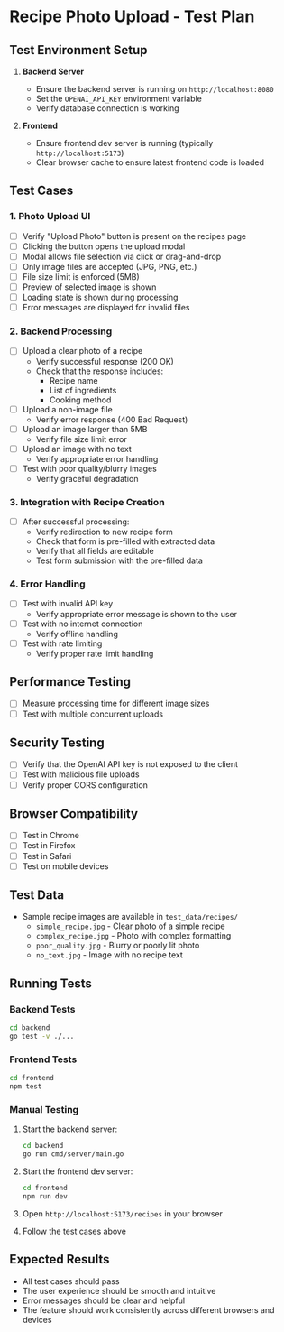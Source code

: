 # Recipe Photo Upload - Test Plan

## Test Environment Setup
1. **Backend Server**
   - Ensure the backend server is running on `http://localhost:8080`
   - Set the `OPENAI_API_KEY` environment variable
   - Verify database connection is working

2. **Frontend**
   - Ensure frontend dev server is running (typically `http://localhost:5173`)
   - Clear browser cache to ensure latest frontend code is loaded

## Test Cases

### 1. Photo Upload UI
- [ ] Verify "Upload Photo" button is present on the recipes page
- [ ] Clicking the button opens the upload modal
- [ ] Modal allows file selection via click or drag-and-drop
- [ ] Only image files are accepted (JPG, PNG, etc.)
- [ ] File size limit is enforced (5MB)
- [ ] Preview of selected image is shown
- [ ] Loading state is shown during processing
- [ ] Error messages are displayed for invalid files

### 2. Backend Processing
- [ ] Upload a clear photo of a recipe
  - Verify successful response (200 OK)
  - Check that the response includes:
    - Recipe name
    - List of ingredients
    - Cooking method
- [ ] Upload a non-image file
  - Verify error response (400 Bad Request)
- [ ] Upload an image larger than 5MB
  - Verify file size limit error
- [ ] Upload an image with no text
  - Verify appropriate error handling
- [ ] Test with poor quality/blurry images
  - Verify graceful degradation

### 3. Integration with Recipe Creation
- [ ] After successful processing:
  - Verify redirection to new recipe form
  - Check that form is pre-filled with extracted data
  - Verify that all fields are editable
  - Test form submission with the pre-filled data

### 4. Error Handling
- [ ] Test with invalid API key
  - Verify appropriate error message is shown to the user
- [ ] Test with no internet connection
  - Verify offline handling
- [ ] Test with rate limiting
  - Verify proper rate limit handling

## Performance Testing
- [ ] Measure processing time for different image sizes
- [ ] Test with multiple concurrent uploads

## Security Testing
- [ ] Verify that the OpenAI API key is not exposed to the client
- [ ] Test with malicious file uploads
- [ ] Verify proper CORS configuration

## Browser Compatibility
- [ ] Test in Chrome
- [ ] Test in Firefox
- [ ] Test in Safari
- [ ] Test on mobile devices

## Test Data
- Sample recipe images are available in `test_data/recipes/`
  - `simple_recipe.jpg` - Clear photo of a simple recipe
  - `complex_recipe.jpg` - Photo with complex formatting
  - `poor_quality.jpg` - Blurry or poorly lit photo
  - `no_text.jpg` - Image with no recipe text

## Running Tests

### Backend Tests
```bash
cd backend
go test -v ./...
```

### Frontend Tests
```bash
cd frontend
npm test
```

### Manual Testing
1. Start the backend server:
   ```bash
   cd backend
   go run cmd/server/main.go
   ```

2. Start the frontend dev server:
   ```bash
   cd frontend
   npm run dev
   ```

3. Open `http://localhost:5173/recipes` in your browser
4. Follow the test cases above

## Expected Results
- All test cases should pass
- The user experience should be smooth and intuitive
- Error messages should be clear and helpful
- The feature should work consistently across different browsers and devices

